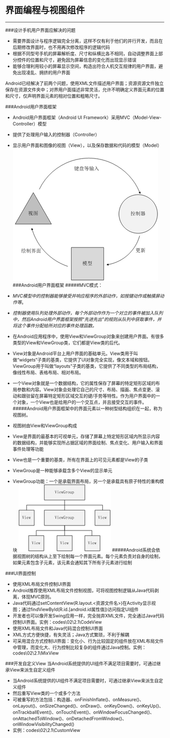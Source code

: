 # 界面编程与视图组件
---
###设计手机用户界面应解决的问题
* 需要界面设计与程序逻辑完全分离，这样不仅有利于他们的并行开发，而且在后期修改界面时，也不用再次修改程序的逻辑代码
* 根据不同型号手机的屏幕解析度、尺寸和纵横比各不相同，自动调整界面上部分控件的位置和尺寸，避免因为屏幕信息的变化而出现显示错误
* 能够合理利用较小的屏幕显示空间，构造出符合人机交互规律的用户界面，避免出现凌乱、拥挤的用户界面

Android已经解决了前两个问题，使用XML文件描述用户界面；资源资源文件独立保存在资源文件夹中；对界用户面描述非常灵活，允许不明确定义界面元素的位置和尺寸，仅声明界面元素的相对位置和粗略尺寸。

###Android用户界面框架
* Android用户界面框架（Android UI Framework）采用MVC（Model-View-Controller）模型
* 提供了处理用户输入的控制器（Controller）
* 显示用户界面和图像的视图（View），以及保存数据和代码的模型（Model）
![](09.png)
###Android用户界面框架
#####MVC模式：
 * *MVC模型中的控制器能够接受并响应程序的外部动作，如按键动作或触摸屏动作等*。
 * *控制器使用队列处理外部动作，每个外部动作作为一个对立的事件被加入队列中，然后Android用户界面框架按照“先进先出”的规则从队列中获取事件，并将这个事件分配给所对应的事件处理函数。*

* 在Android应用程序中，使用View和ViewGroup对象来创建用户界面。有很多类型的View和ViewGroup类，它们都是View类的后代。
* View对象是Android平台上用户界面的基础单元。View类用于叫做“widgets“子类的基类，它提供了UI对象完全实现，像文本域和按钮。ViewGroup用于叫做“layouts”子类的基类，它提供了不同类型的布局结构，像线性布局、表格布局、相对布局。
* 一个View对象就是一个数据结构，它的属性保存了屏幕的特定矩形区域的布局参数和内容。View对象会处理它自己的尺寸、布局、描画、焦点变更、滚动和跟驻留在屏幕特定矩形区域交互的键/手势等特性。作为用户界面中的一个对象，一个View也是给用户的一个交互点，并且接受交互的事件。
#####Android用户界面框架中的界面元素以一种树型结构组织在一起，称为视图树。
* 视图树由View和ViewGroup构成
* View是界面的最基本的可视单元，存储了屏幕上特定矩形区域内所显示内容的数据结构，并能够实现所占据区域的界面绘制、焦点变化、用户输入和界面事件处理等功能
* View也是一个重要的基类，所有在界面上的可见元素都是View的子类
* ViewGroup是一种能够承载含多个View的显示单元
* ViewGroup功能：一个是承载界面布局，另一个是承载具有原子特性的重构模块
![](10.png)
#####Android系统会依据视图树的结构从上至下绘制每一个界面元素。每个元素负责对自身的绘制，如果元素包含子元素，该元素会通知其下所有子元素进行绘制

###UI界面控制
* 使用XML布局文件控制UI界面
 * Android推荐使用XML布局文件控制视图，可将视图控制逻辑从Java代码剥离，体现MVC原则。
 * Java代码通过setContentView(R.layout.<资源文件名>)在Activity显示视图；通过findViewById(R.id.[android.id属性值])访问指定UI组件
* 开发者也可以像开发Swing应用一样，完全抛弃XML文件，完全通过Java代码控制UI界面。实例：codes\02\2.1\CodeView
* 使用XML布局文件和Java代码混合控制UI界面
 * XML方式方便快捷，有失灵活；Java方式繁琐，不利于解耦
 * 可采用混合方式控制UI界面：变化小、行为比较固定的组件放在XML布局文件中管理，而变化大、行为控制比较复杂的组件通过Java控制。实例： codes\02\2.1\MixView

###开发自定义View
 当Android系统提供的UI组件不满足项目需要时，可通过继承View来派生自定义组件
 * 当Android系统提供的UI组件不满足项目需要时，可通过继承View来派生自定义组件
 * 然后重写View类的一个或多个方法
 * 可被重写的方法包括：构造器、onFinishInflate()、onMeasure()、onLayout()、onSizeChanged()、onDraw()、onKeyDown()、onKeyUp()、onTrackballEvent()、onTouchEvent()、onWindowFocusChanged()、onAttachedToWindow()、onDetachedFromWindow()、onWindowVisibilityChanged()
 * 实例：codes\02\2.1\CustomView







